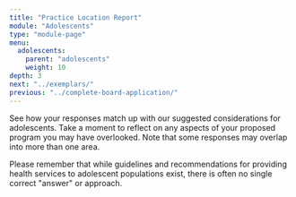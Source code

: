 ```yaml
---
title: "Practice Location Report"
module: "Adolescents"
type: "module-page"
menu:
  adolescents:
    parent: "adolescents"
    weight: 10
depth: 3
next: "../exemplars/"
previous: "../complete-board-application/"
---
```

<form method="post" action="."><div class="pageblock"><p>See how your responses match up with our suggested considerations for adolescents. Take a moment to reflect on any aspects of your proposed program you may have overlooked. Note that some responses may overlap into more than one area.</p>
<p>Please remember that while guidelines and recommendations for providing health services to adolescent populations exist, there is often no single correct "answer" or approach.</p>
</div></form>